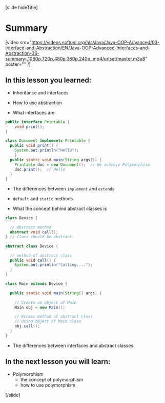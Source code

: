 [slide hideTitle]
# Summary

[video src="https://videos.softuni.org/hls/Java/Java-OOP-Advanced/03-Interface-and-Abstraction/EN/Java-OOP-Advanced-Interfaces-and-Abstraction-36-summary-,1080p,720p,480p,360p,240p,.mp4/urlset/master.m3u8" poster="" /]

## In this lesson you learned:

- Inheritance and interfaces

- How to use abstraction

- What interfaces are

``` java
public interface Printable {
    void print();
}
```

``` java
class Document implements Printable {  
  public void print() { 
    System.out.println("Hello"); 
    }
  public static void main(String args[]) {
    Printable doc = new Document();  // We achieve Polymorphism
    doc.print();  // Hello
  }
}
```

- The differences between `implement` and `extends`

- `default` and `static` methods

- What the concept behind abstract classes is

``` java
class Device {

  // Abstract method
  abstract void call();
} // Class should be abstract.

abstract class Device {

  // method of abstract class
  public void call() {
    System.out.println("Calling....");
  }
}

class Main extends Device {

  public static void main(String[] args) {
    
    // Create an object of Main
    Main obj = new Main();

    // Access method of abstract class
    // Using object of Main class
    obj.call();
  }
}
```

- The differences between interfaces and abstract classes

## In the next lesson you will learn:

- Polymorphism
    * the concept of polymorphism
    * how to use polymorphism



[/slide]
